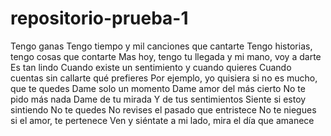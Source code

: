 # repositorio-prueba-1
Tengo ganas
Tengo tiempo y mil canciones que cantarte
Tengo historias, tengo cosas que contarte
Mas hoy, tengo tu llegada y mi mano, voy a darte
Es tan lindo
Cuando existe un sentimiento y cuando quieres
Cuando cuentas sin callarte qué prefieres
Por ejemplo, yo quisiera si no es mucho, que te quedes
Dame solo un momento
Dame amor del más cierto
No te pido más nada
Dame de tu mirada
Y de tus sentimientos
Siente si estoy sintiendo
No te quedes
No revises el pasado que entristece
No te niegues si el amor, te pertenece
Ven y siéntate a mi lado, mira el día que amanece

